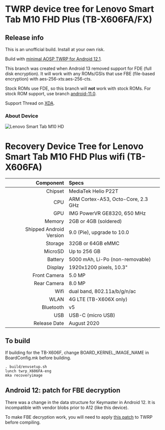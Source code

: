 # TWRP device tree for Lenovo Smart Tab M10 FHD Plus (TB-X606FA/FX)

## Release info
This is an unofficial build.  Install at your own risk.

Build with [minimal AOSP TWRP for Android 12.1](https://github.com/minimal-manifest-twrp/platform_manifest_twrp_aosp/tree/twrp-12.1).

This branch was created when Android 13 removed support for FDE (full disk encryption).  It will work with any ROMs/GSIs that use FBE (file-based encryption) with aes-256-xts:aes-256-cts.

Stock ROMs use FDE, so this branch will **not** work with stock ROMs.  For stock ROM support, use branch [android-11.0](https://github.com/Yahoo-Mike/recovery_device_lenovo_X606FA/tree/android-11.0).

Support Thread on [XDA](https://forum.xda-developers.com/t/4222887/).

### About Device

![Lenovo Smart Tab M10 HD](https://download.lenovo.com/images/ProdImageSmart/amazon_alexa.jpg "Lenovo Smart Tab M10 FHD Plus (TB-X606FA)")

Recovery Device Tree for Lenovo Smart Tab M10 FHD Plus wifi (TB-X606FA)
=======================================================================
Component   | Specs
-------:|:-------------------------
Chipset| MediaTek Helio P22T
CPU | ARM Cortex-A53, Octo-Core, 2.3 GHz
GPU     | IMG PowerVR GE8320, 650 MHz
Memory  | 2GB or 4GB (soldered)
Shipped Android Version | 9.0 (Pie), upgrade to 10.0
Storage | 32GB or 64GB eMMC
MicroSD | Up to 256 GB
Battery | 5000 mAh, Li-Po (non-removable)
Display | 1920x1200 pixels, 10.3"
Front Camera | 5.0 MP
Rear Camera  | 8.0 MP
Wifi | dual band, 802.11a/b/g/n/ac
WLAN | 4G LTE   (TB-X606X only)
Bluetooth | v5
USB | USB-C (micro USB)
Release Date | August 2020


## To build
If building for the TB-X606F, change BOARD_KERNEL_IMAGE_NAME in BoardConfig.mk before building.
```
. build/envsetup.sh
lunch twrp_X606FA-eng
mka recoveryimage
```

## Android 12: patch for FBE decryption
There was a change in the data structure for Keymaster in Android 12.  It is incompatible with vendor blobs prior to A12 (like this device).

To make FBE decryption work, you will need to apply [this patch](https://github.com/Yahoo-Mike/recovery_device_lenovo_X606FA/tree/android-12.1-fbe/patch/system/vold) to TWRP before compiling.
